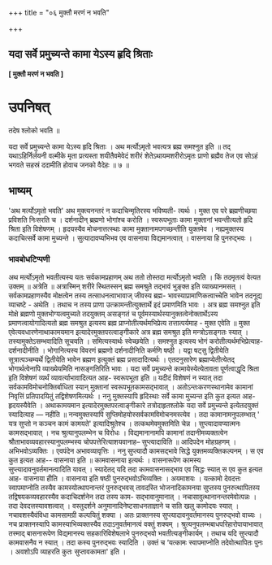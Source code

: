+++
title = "०६ मुक्तौ मरणं न भवति"

+++


## यदा सर्वे प्रमुच्यन्ते कामा येऽस्य हृदि श्रिताः

**\[ मुक्तौ मरणं न भवति \]**

# **उपनिषत्**

तदेष श्लोको भवति ॥

यदा सर्वे प्रमुच्यन्ते कामा येऽस्य हृदि श्रिताः । अथ मर्त्योऽमृतो भवत्यत्र ब्रह्म समश्नुत इति ॥ तद् यथाऽहिर्निर्लयनी वल्मीके मृता प्रत्यस्ता शयीतैवमेवेदं शरीरं शेतेऽथायमशरीरोऽमृतः प्राणो ब्रह्मैव तेज एव सोऽहं भगवते सहस्रं ददामीति होवाच जनको वैदेहः ॥ ७ ॥

## भाष्यम्

'अथ मर्त्योऽमृतो भवति' अथ मुक्त्यनन्तरं न कदाचिन्मृतिरस्य भविष्यती- त्यर्थः । मुक्त एव परे ब्रह्मणीच्छया प्रविशति निःसरति च । दर्शनादीन् ब्रह्मणो भोगांश्च करोति । स्वरूपभूताः कामा मुक्तानां भवन्तीत्यतो हृदि श्रिता इति विशेषणम् । हृदयस्यैव मोचनात्तत्स्थाः कामा मुक्तानामपगच्छन्तीति युक्तमेव । नह्यमुक्तस्य कदाचित्सर्वे कामा मुच्यन्ते । सुत्यादावप्यभिभव एव वासनाया विद्यमानत्वात् । वासनाया हि पुनरुद्भवः ।

### **भावबोधटिप्पणी**

अथ मर्त्योऽमृतो भवतीत्यस्य यतः सर्वकामप्रहाणम् अथ ततो तोस्तदा मर्त्योऽमृतो भवति । किं तदमृतत्वं वेत्यत उक्तम् ॥ अत्रेति ॥
अत्रास्मिन् शरीरे स्थितस्सन् ब्रह्म समश्रुते तद्भावं भुङ्क्त इति व्याख्यानमसत् । सर्वकामप्रहाणस्यैव मोक्षत्वेन तस्य तत्साधनत्वाभावाज् जीवस्य ब्रह्म- भावस्याप्रामाणिकत्वाच्चेति भावेन तदनूद्य व्याचष्टे - अथेति । तथाच न तस्य प्राणा उत्क्रामन्तीत्युक्तार्थे इदं प्रमाणमिति भावः । अत्र ब्रह्म समश्नुत इति मोक्षे ब्रह्मणो मुक्तभोग्यत्वमुच्यते तदयुक्तम् असङ्गतं च पूर्वमस्यार्थस्यानुक्तत्वेनोक्तार्थेऽस्य प्रमाणत्वायोगादित्यतो ब्रह्म समश्रुत इत्यस्य ब्रह्म प्राप्नोतीत्यर्थमभिप्रेत्य तत्तात्पर्यमाह - मुक्त एवेति ॥ मुक्त एवेत्यवधारणेनाथाकामयमान इत्यादेरमुक्तपरत्वाङ्गीकारे अत्र ब्रह्म समश्रुत इति मन्त्रोऽसङ्गतः स्यात् । तस्यामुक्तेऽसम्भवादिति सूचयति । समित्यस्यार्थः स्वेच्छयेति । समश्नुत इत्यस्य भोगं करोतीत्यर्थमभिप्रेत्याह- दर्शनादीनीति ।
भोगानित्यस्य विवरणं ब्रह्मणो दर्शनादीनिति कर्मणि षष्ठी । यद्वा षट्सु द्वितीयेति सूत्रात्पञ्चम्यर्थे द्वितीयेति भावेन ब्रह्मण इत्युक्तं ब्रह्म प्रसादादित्यर्थः । एतदनुसारेण ब्रह्माप्येतीत्येतद् भोगार्थत्वेनापि व्याख्येयमिति नासङ्गतिरिति भावः । यदा सर्वे प्रमुच्यन्ते कामायेस्येत्येतावता पूर्णत्वाद्धृदि श्रिता इति विशेषणं व्यर्थं व्यावर्त्याभावादित्यत आह- स्वरूपभूता इति ॥ यदीदं विशेषणं न स्यात् तदा सर्वकामविमोचनोक्तिर्बाधिता स्यान् मुक्तानां स्वरूपभूतकामसद्भावात् । अतोऽन्तःकरणस्थानामेव कामानां निवृत्तिं प्रतिपादयितुं तद्विशेषणमित्यर्थः । ननु मुक्तस्यापि हृदिस्थाः सर्वे कामा मुच्यन्त इति कुत इत्यत आह- हृदयस्यैवेति । अथाकामयमान इत्यादेरमुक्तपरत्वाङ्गीकारे तत्रोदाहृतश्लोके यदा सर्वे प्रमुच्यन्ते इत्येतदयुक्तं स्यादित्याह — नहीति ॥ नन्वमुक्तस्यापि सुप्तिमोहयोस्सर्वकामविमोचनमस्त्येव । तदा कामानामनुपलम्भात् ' यत्र सुप्तो न कञ्चन कामं कामयते' इत्यादिश्रुतेश्च । तत्कथमेवमुक्तमिति चेन्न । सुप्त्यादावप्यात्मनः कामसद्भावात् । नच श्रुत्यानुपलम्भेन च विरोधः । विद्यमानानामपि कामानां तदानीमव्यक्तत्वेन श्रौताभावव्यवहारस्यानुपलम्भस्य चोपपत्तेरित्याशयवानाह– सुप्त्यादाविति ॥ आदिपदेन मोहग्रहणम् । अभिभवोऽव्यक्तिः । एवपंदेन अभावव्यावृत्तिः । ननु सुप्त्यादौ कामसद्भावे सिद्धे युक्तमव्यक्तिकल्पनम् । स एव कुत इत्यत आह-- वासनाया इति ॥ कामवासनाया इत्यर्थः । वासनारूपेण कामस्य सुप्त्यादावनुवर्तमानत्वादिति यावत् । स्यादेतद् यदि तदा कामवासनासद्भाव एव सिद्धः स्यात् स एव कुत इत्यत आह- वासनाया हीति । वासनाया इति षष्ठी पुनरुद्भवोऽभिव्यक्तिः । अयमाशयः । यत्कामो देवदत्तः स्वापमाप्नोति तस्यैव कामस्योत्थापनान्तरं पुनरुद्भवस् तावदस्ति भोजनादिकामनया सुप्तस्य पुनरुत्थापितस्य तद्विषयकव्यवहारस्यैव कदाचिदर्शनेन तदा तस्य काम- सद्भावानुमानात् । नचासावुत्थानानन्तरमेवोत्पन्नः । तदा देवदत्तस्यावशत्वात् । वस्तुदर्शने अनुमानादिनेष्टसाधनताज्ञाने च सति खलु कामोदयः स्यात् । नचावशस्यैवंविधा कामसामग्री कल्पयितुं शक्या । अतः प्राक्तनस्य सुप्त्यादावनुवर्तमानस्य पुनरुद्भवो वाच्यः । नच प्राक्तनस्यापि कामस्याभिव्यक्तस्यैव तदाऽनुवर्तमानत्वं वक्तुं शक्यम् । श्रुत्यनुपलम्भबाधपरिहारोपायाभावात् तस्माद् बासनारूपेण विद्यमानस्य सहकारिविशेषलाभे पुनरुद्भवो भवतीत्यङ्गीकार्यम् । तथाच यदि सुप्त्यादौ कामवासनैव न स्यात् । तदा कस्य पुनरुद्भवः स्यादिति । उक्तं च ‘यत्कामः स्वापमाप्नोति तदेवोत्थापितः पुनः । अवशोऽपि व्याहरति कुतः सुप्तावकामता' इति ।

